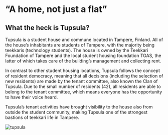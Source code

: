 # “A home, not just a flat”

## What the heck is Tupsula?

Tupsula is a student house and commune located in Tampere, Finland. All of the house’s inhabitants are students of Tampere, with the majority being teekkaris (technology students). The house is owned by the Teekkari Foundation of Tampere and the local student housing foundation TOAS, the latter of which takes care of the building’s management and collecting rent.

In contrast to other student housing locations, Tupsula follows the concept of resident democracy, meaning that all decisions (including the selection of new residents) are made by the tenant committee, also known the Clan of Tupsula. Due to the small number of residents (42), all residents are able to belong to the tenant committee, which means everyone has the opportunity to have their voice heard.

Tupsula’s tenant activities have brought visibility to the house also from outside the student community, making Tupsula one of the strongest bastions of teekkari life in Tampere.

![tupsula](/images/tupsula.jpg)
